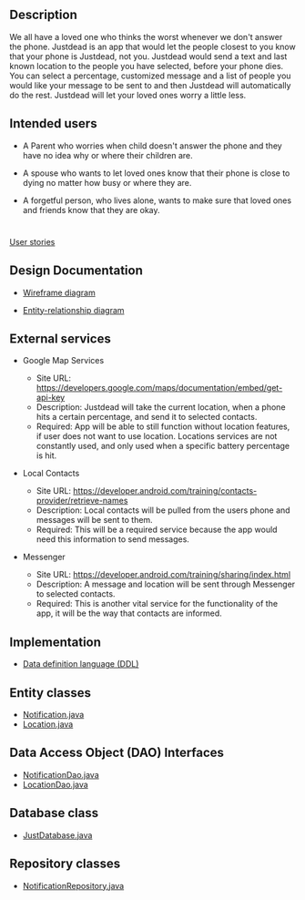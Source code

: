 ## Description 

We all have a loved one who thinks the worst whenever we don't answer the 
phone. Justdead is an app that would let the people closest to you know that your phone 
is Justdead, not you. Justdead would send a text and last known location to 
the people you have selected, before your phone dies. You can select a percentage, 
customized message and a list of people you would like your message to be sent to 
and then Justdead will automatically do the rest. 
Justdead will let your loved ones worry a little less.

## Intended users

* A Parent who worries when child doesn't answer the phone and they have no idea why or where their children are.

* A spouse who wants to let loved ones know that their phone is close to dying no matter how busy or where they are.

* A forgetful person, who lives alone, wants to make sure that loved ones and friends know that they are okay.

#

[User stories](user-stories.md)


## Design Documentation


* [Wireframe diagram](wireframe.md)


* [Entity-relationship diagram](erd.md)


## External services


* Google Map Services
    * Site URL: <https://developers.google.com/maps/documentation/embed/get-api-key>
    * Description: Justdead will take the current location, when a phone hits a certain percentage, and send it to selected contacts. 
    * Required: App will be able to still function without location features, if user does not want to use location. Locations services are not constantly used, and only used when a specific battery percentage is hit. 

* Local Contacts 
    * Site URL: <https://developer.android.com/training/contacts-provider/retrieve-names>
    * Description: Local contacts will be pulled from the users phone and messages will be sent to them.
    * Required: This will be a required service because the app would need this information to send messages. 

* Messenger
    * Site URL: <https://developer.android.com/training/sharing/index.html>
    * Description: A message and location will be sent through Messenger to selected contacts. 
    * Required: This is another vital service for the functionality of the app, it will be the way that contacts are informed.

## Implementation

* [Data definition language (DDL)](ddl.md)

## Entity classes

* [Notification.java](https://github.com/RaymondJaramillo/justdead/blob/master/app/src/main/java/edu/cnm/deepdive/justdead/model/entity/Notification.java)
* [Location.java](https://github.com/RaymondJaramillo/justdead/blob/master/app/src/main/java/edu/cnm/deepdive/justdead/model/entity/Location.java)

## Data Access Object (DAO) Interfaces

* [NotificationDao.java](https://github.com/RaymondJaramillo/justdead/blob/master/app/src/main/java/edu/cnm/deepdive/justdead/model/dao/NotificationDao.java)
* [LocationDao.java](https://github.com/RaymondJaramillo/justdead/blob/master/app/src/main/java/edu/cnm/deepdive/justdead/model/dao/LocationDao.java)

## Database class

* [JustDatabase.java](https://github.com/RaymondJaramillo/justdead/blob/master/app/src/main/java/edu/cnm/deepdive/justdead/service/JustDatabase.java)

## Repository classes

* [NotificationRepository.java](https://github.com/RaymondJaramillo/justdead/blob/master/app/src/main/java/edu/cnm/deepdive/justdead/model/repository/NotificationRepository.java)